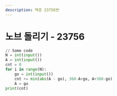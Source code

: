 ```yaml
---
description: 백준 23756번
---
```


# 노브 돌리기 - 23756

```python
// Some code
N = int(input())
A = int(input())
cnt = 0
for i in range(N):
    go = int(input())
    cnt += min(abs(A - go), 360-A+go, A+360-go)
    A = go
print(cnt)
```
